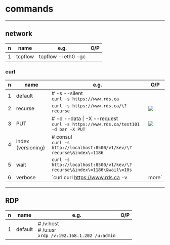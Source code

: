 # commands

---

## network
|n|name|e.g.|O/P|
|-|----|----|---|
|1|tcpflow|tcpflow -i eth0 -gc||
### curl
|n|name|e.g.|O/P|
|-|----|----|---|
|1|default|# -s --silent<br/>`curl -s https://www.rds.ca`||
|2|recurse|`curl -s https://www.rds.ca/\?recurse`|[<img src="https://i.imgur.com/ehnbIFh.png">](https://i.imgur.com/ehnbIFh.png)|
|3|PUT|# -d --data \| -X --request<br/>`curl -s https://www.rds.ca/test101 -d bar -X PUT`|[<img src="https://i.imgur.com/fLG5ODv.png">](https://i.imgur.com/fLG5ODv.png)|
|4|index (versioning)|# consul<br/>`curl -s http://localhost:8500/v1/kev/\?recurse\&index\=1186`||
|5|wait|`curl -s http://localhost:8500/v1/kev/\?recurse\&index\=1186\&wait\=10s`|
|6|verbose|`curl curl https://www.rds.ca -v | more`|[<img src="https://i.imgur.com/T3XtGqu.png">](https://i.imgur.com/T3XtGqu.png)|

---

## RDP
|n|name|e.g.|O/P|
|-|----|----|---|
|1|default|# /v:host<br/># /u:usr <br/>`xrdp /v:192.168.1.202 /u:admin`||
